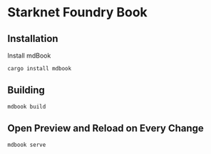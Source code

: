 # Starknet Foundry Book

## Installation

Install mdBook 

```shell
cargo install mdbook
```

## Building

```shell
mdbook build
```

## Open Preview and Reload on Every Change

```shell
mdbook serve
```

